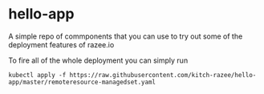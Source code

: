 # hello-app

A simple repo of commponents that you can use to try out some of the deployment features of razee.io

To fire all of the whole deployment you can simply run
```
kubectl apply -f https://raw.githubusercontent.com/kitch-razee/hello-app/master/remoteresource-managedset.yaml
```
